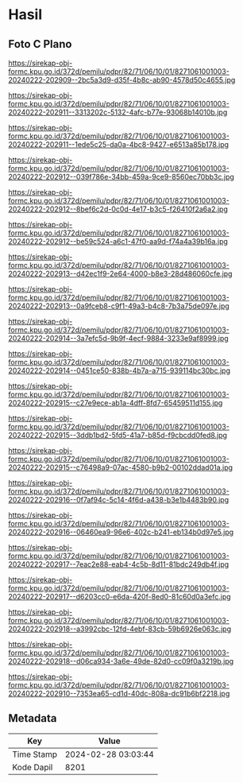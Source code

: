# Hasil

## Foto C Plano

https://sirekap-obj-formc.kpu.go.id/372d/pemilu/pdpr/82/71/06/10/01/8271061001003-20240222-202909--2bc5a3d9-d35f-4b8c-ab90-4578d50c4655.jpg

https://sirekap-obj-formc.kpu.go.id/372d/pemilu/pdpr/82/71/06/10/01/8271061001003-20240222-202911--3313202c-5132-4afc-b77e-93068b14010b.jpg

https://sirekap-obj-formc.kpu.go.id/372d/pemilu/pdpr/82/71/06/10/01/8271061001003-20240222-202911--1ede5c25-da0a-4bc8-9427-e6513a85b178.jpg

https://sirekap-obj-formc.kpu.go.id/372d/pemilu/pdpr/82/71/06/10/01/8271061001003-20240222-202912--039f786e-34bb-459a-9ce9-8560ec70bb3c.jpg

https://sirekap-obj-formc.kpu.go.id/372d/pemilu/pdpr/82/71/06/10/01/8271061001003-20240222-202912--8bef6c2d-0c0d-4e17-b3c5-f26410f2a6a2.jpg

https://sirekap-obj-formc.kpu.go.id/372d/pemilu/pdpr/82/71/06/10/01/8271061001003-20240222-202912--be59c524-a6c1-47f0-aa9d-f74a4a39b16a.jpg

https://sirekap-obj-formc.kpu.go.id/372d/pemilu/pdpr/82/71/06/10/01/8271061001003-20240222-202913--d42ec1f9-2e64-4000-b8e3-28d486060cfe.jpg

https://sirekap-obj-formc.kpu.go.id/372d/pemilu/pdpr/82/71/06/10/01/8271061001003-20240222-202913--0a9fceb8-c9f1-49a3-b4c8-7b3a75de097e.jpg

https://sirekap-obj-formc.kpu.go.id/372d/pemilu/pdpr/82/71/06/10/01/8271061001003-20240222-202914--3a7efc5d-9b9f-4ecf-9884-3233e9af8999.jpg

https://sirekap-obj-formc.kpu.go.id/372d/pemilu/pdpr/82/71/06/10/01/8271061001003-20240222-202914--0451ce50-838b-4b7a-a715-939114bc30bc.jpg

https://sirekap-obj-formc.kpu.go.id/372d/pemilu/pdpr/82/71/06/10/01/8271061001003-20240222-202915--c27e9ece-ab1a-4dff-8fd7-65459511d155.jpg

https://sirekap-obj-formc.kpu.go.id/372d/pemilu/pdpr/82/71/06/10/01/8271061001003-20240222-202915--3ddb1bd2-5fd5-41a7-b85d-f9cbcdd0fed8.jpg

https://sirekap-obj-formc.kpu.go.id/372d/pemilu/pdpr/82/71/06/10/01/8271061001003-20240222-202915--c76498a9-07ac-4580-b9b2-00102ddad01a.jpg

https://sirekap-obj-formc.kpu.go.id/372d/pemilu/pdpr/82/71/06/10/01/8271061001003-20240222-202916--0f7af94c-5c14-4f6d-a438-b3e1b4483b90.jpg

https://sirekap-obj-formc.kpu.go.id/372d/pemilu/pdpr/82/71/06/10/01/8271061001003-20240222-202916--06460ea9-96e6-402c-b241-eb134b0d97e5.jpg

https://sirekap-obj-formc.kpu.go.id/372d/pemilu/pdpr/82/71/06/10/01/8271061001003-20240222-202917--7eac2e88-eab4-4c5b-8d11-81bdc249db4f.jpg

https://sirekap-obj-formc.kpu.go.id/372d/pemilu/pdpr/82/71/06/10/01/8271061001003-20240222-202917--d6203cc0-e6da-420f-8ed0-81c60d0a3efc.jpg

https://sirekap-obj-formc.kpu.go.id/372d/pemilu/pdpr/82/71/06/10/01/8271061001003-20240222-202918--a3992cbc-12fd-4ebf-83cb-59b6926e063c.jpg

https://sirekap-obj-formc.kpu.go.id/372d/pemilu/pdpr/82/71/06/10/01/8271061001003-20240222-202918--d06ca934-3a6e-49de-82d0-cc09f0a3219b.jpg

https://sirekap-obj-formc.kpu.go.id/372d/pemilu/pdpr/82/71/06/10/01/8271061001003-20240222-202910--7353ea65-cd1d-40dc-808a-dc91b6bf2218.jpg


## Metadata

| Key        | Value               |
| ---------- | ------------------- |
| Time Stamp | 2024-02-28 03:03:44 |
| Kode Dapil | 8201                |



